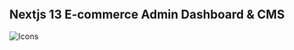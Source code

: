 ## Nextjs 13 E-commerce Admin Dashboard & CMS


![Icons](https://skillicons.dev/icons?i=nextjs,react,tailwind,prisma,mongodb,vercel&perline=3)
